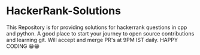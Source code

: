 # HackerRank-Solutions
This Repository is for providing solutions for hackerrank questions in cpp and python.
A good place to start your journey to open source contributions and learning git.
Will accept and merge PR's at 9PM IST daily. 
HAPPY CODING 😁😁
